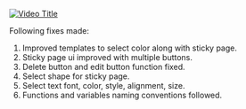 [![Video Title]()](https://github.com/b0n21en5/board-app/blob/main/WhiteBoard.mp4)


Following fixes made:

1. Improved templates to select color along with sticky page.
2. Sticky page ui improved with multiple buttons.
3. Delete button and edit button function fixed.
4. Select shape for sticky page.
5. Select text font, color, style, alignment, size.
6. Functions and variables naming conventions followed.
